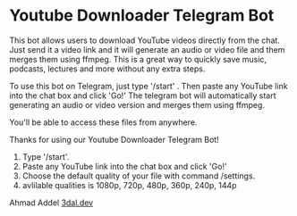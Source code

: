 # Youtube Downloader Telegram Bot

This bot allows users to download YouTube videos directly from the chat. Just send it a video link and it will generate an audio or video file and them merges them using ffmpeg.
This is a great way to quickly save music, podcasts, lectures and more without any extra steps. 

To use this bot on Telegram, just type '/start' . Then paste any YouTube link into the chat box and click 'Go!' The telegram bot will automatically start generating an audio or video version and merges them using ffmpeg.

You'll be able to access these files from anywhere. 


Thanks for using our Youtube Downloader Telegram Bot!


1) Type '/start'.
2) Paste any YouTube link into the chat box and click 'Go!'
3) Choose the default quality of your file with command /settings.
4) avlilable qualities is 1080p, 720p, 480p, 360p, 240p, 144p


Ahmad Addel [3dal.dev](https://3adl.dev)